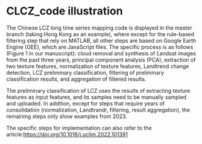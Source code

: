 # CLCZ_code illustration

The Chinese LCZ long time series mapping code is displayed in the master branch (taking Hong Kong as an example), where except for the rule-based filtering step that rely on MATLAB, all other steps are based on Google Earth Engine (GEE), which are JavaScript files. The specific process is as follows (Figure 1 in our manuscript): cloud removal and synthesis of Landsat images from the past three years, principal component analysis (PCA), extraction of two texture features, normalization of texture features, Landtrend change detection, LCZ preliminary classification, filtering of preliminary classification results, and aggregation of filtered results. 

The preliminary classification of LCZ uses the results of extracting texture features as input features, and its samples need to be manually sampled and uploaded. In addition, except for steps that require years of consolidation (normalization, Landtrandr, filtering, result aggregation), the remaining steps only show examples from 2023.

The specific steps for implementation can also refer to the article:https://doi.org/10.1016/j.uclim.2022.101391
